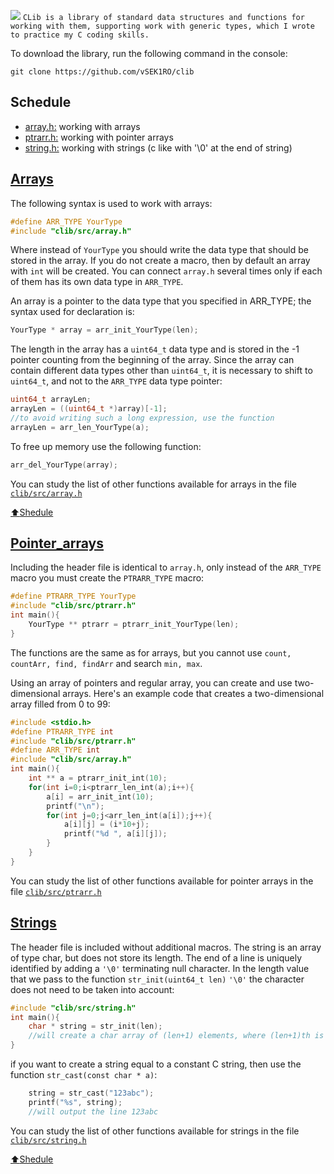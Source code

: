 <img src="https://i.imgur.com/TGAzySV.png"></img>
`
CLib is a library of standard data structures and functions for working with them, supporting work with generic types, which I wrote to practice my C coding skills.
`

To download the library, run the following command in the console:
```
git clone https://github.com/vSEK1RO/clib
```

## Schedule

* [array.h:](https://github.com/vSEK1RO/clib/tree/main#Arrays) working with arrays
* [ptrarr.h:](https://github.com/vSEK1RO/clib/tree/main#Pointer_arrays) working with pointer arrays
* [string.h:](https://github.com/vSEK1RO/clib/tree/main#Strings) working with strings (c like with '\0' at the end of string)

## [Arrays](https://github.com/vSEK1RO/clib/blob/main/src/array.h)

The following syntax is used to work with arrays:
```c
#define ARR_TYPE YourType
#include "clib/src/array.h"
```
Where instead of `YourType` you should write the data type that should be stored in the array. 
If you do not create a macro, then by default an array with `int` will be created. You can connect `array.h` several times only if each of them has its own data type in `ARR_TYPE`.

An array is a pointer to the data type that you specified in ARR_TYPE; the syntax used for declaration is:
```c
YourType * array = arr_init_YourType(len);
```
The length in the array has a `uint64_t` data type and is stored in the -1 pointer counting from the beginning of the array. Since the array can contain different data types other than `uint64_t`, it is necessary to shift to `uint64_t`, and not to the `ARR_TYPE` data type pointer:
```c
uint64_t arrayLen;
arrayLen = ((uint64_t *)array)[-1];
//to avoid writing such a long expression, use the function
arrayLen = arr_len_YourType(a);
```
To free up memory use the following function:
```c
arr_del_YourType(array);
```

You can study the list of other functions available for arrays in the file [`clib/src/array.h`](https://github.com/vSEK1RO/clib/blob/main/src/array.h)

[:arrow_up:Shedule](https://github.com/vSEK1RO/clib/tree/main#schedule)

## [Pointer_arrays](https://github.com/vSEK1RO/clib/blob/main/src/ptrarr.h)

Including the header file is identical to `array.h`, only instead of the `ARR_TYPE` macro you must create the `PTRARR_TYPE` macro:
```c
#define PTRARR_TYPE YourType
#include "clib/src/ptrarr.h"
int main(){
    YourType ** ptrarr = ptrarr_init_YourType(len);
}
```
The functions are the same as for arrays, but you cannot use `count, countArr, find, findArr` and search `min, max`.

Using an array of pointers and regular array, you can create and use two-dimensional arrays. Here's an example code that creates a two-dimensional array filled from 0 to 99:
```c
#include <stdio.h>
#define PTRARR_TYPE int
#include "clib/src/ptrarr.h"
#define ARR_TYPE int
#include "clib/src/array.h"
int main(){
    int ** a = ptrarr_init_int(10);
    for(int i=0;i<ptrarr_len_int(a);i++){
        a[i] = arr_init_int(10);
        printf("\n");
        for(int j=0;j<arr_len_int(a[i]);j++){
            a[i][j] = (i*10+j);
            printf("%d ", a[i][j]);
        }
    }
}
```
You can study the list of other functions available for pointer arrays in the file [`clib/src/ptrarr.h`](https://github.com/vSEK1RO/clib/blob/main/src/ptrarr.h)

## [Strings](https://github.com/vSEK1RO/clib/blob/main/src/string.h)

The header file is included without additional macros. The string is an array of type char, but does not store its length. The end of a line is uniquely identified by adding a `'\0'` terminating null character. In the length value that we pass to the function `str_init(uint64_t len)` `'\0'` the character does not need to be taken into account:
```c
#include "clib/src/string.h"
int main(){
    char * string = str_init(len);
    //will create a char array of (len+1) elements, where (len+1)th is the '\0' character
}
```
if you want to create a string equal to a constant C string, then use the function `str_cast(const char * a)`:
```c
    string = str_cast("123abc");
    printf("%s", string);
    //will output the line 123abc
```
You can study the list of other functions available for strings in the file [`clib/src/string.h`](https://github.com/vSEK1RO/clib/blob/main/src/string.h)

[:arrow_up:Shedule](https://github.com/vSEK1RO/clib/tree/main#schedule)

